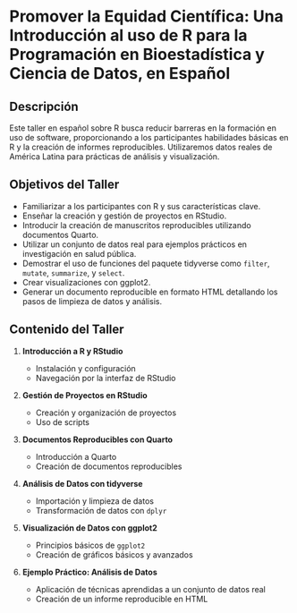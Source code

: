 # Promover la Equidad Científica: Una Introducción al uso de R para la Programación en Bioestadística y Ciencia de Datos, en Español

## Descripción

Este taller en español sobre R busca reducir barreras en la formación en uso de software, proporcionando a los participantes habilidades básicas en R y la creación de informes reproducibles. Utilizaremos datos reales de América Latina para prácticas de análisis y visualización.

## Objetivos del Taller

- Familiarizar a los participantes con R y sus características clave.
- Enseñar la creación y gestión de proyectos en RStudio.
- Introducir la creación de manuscritos reproducibles utilizando documentos Quarto.
- Utilizar un conjunto de datos real para ejemplos prácticos en investigación en salud pública.
- Demostrar el uso de funciones del paquete tidyverse como `filter`, `mutate`, `summarize`, y `select`.
- Crear visualizaciones con ggplot2.
- Generar un documento reproducible en formato HTML detallando los pasos de limpieza de datos y análisis.

## Contenido del Taller

1. **Introducción a R y RStudio**
   - Instalación y configuración
   - Navegación por la interfaz de RStudio

2. **Gestión de Proyectos en RStudio**
   - Creación y organización de proyectos
   - Uso de scripts

3. **Documentos Reproducibles con Quarto**
   - Introducción a Quarto
   - Creación de documentos reproducibles

4. **Análisis de Datos con tidyverse**
   - Importación y limpieza de datos
   - Transformación de datos con `dplyr`

5. **Visualización de Datos con ggplot2**
   - Principios básicos de `ggplot2`
   - Creación de gráficos básicos y avanzados

6. **Ejemplo Práctico: Análisis de Datos**
   - Aplicación de técnicas aprendidas a un conjunto de datos real
   - Creación de un informe reproducible en HTML

